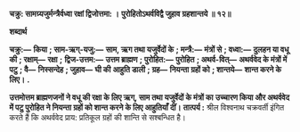 **चक्रु: सामग्र्यजुर्मन्त्रैर्वध्वा रक्षां द्विजोत्तमा: ।** **पुरोहितोऽथर्वविद्वै जुहाव ग्रहशान्तये ॥ १२॥** 

**शब्दार्थ** 

**चक्रु:—** **किया** **; साम-ऋग्-यजु:—** **साम, ऋग तथा यजुर्वेदों के** **; मन्त्रै:—** **मंत्रों से** **; वध्वा:—** **दुलहन या वधू की** **; रक्षाम्—** **रक्षा** **;** **द्विज-उत्तम:—** **उत्तम ब्राह्मण** **; पुरोहित:—** **पुरोहित** **; अथर्व-वित्—** **अथर्ववेद के मंत्रों में पटु** **; वै—** **निस्सन्देह** **; जुहाव—** **घी की** **आहुति डाली** **; ग्रह—** **नियन्ता ग्रहों को** **; शान्तये—** **शान्त करने के लिए।** **.** 

**उत्तमोत्तम ब्राह्मणजनों ने वधू की रक्षा के लिए ऋग्, साम तथा यजुर्वेदों के मंत्रों का** **उच्चारण किया और अथर्ववेद में पटु पुरोहित ने नियन्ता ग्रहों को शान्त करने के लिए आहुतियाँ** **दीं।** **तात्पर्य :** श्रील विश्वनाथ चक्रवर्ती इंगित करते हैं कि अथर्ववेद प्राय: प्रतिकूल ग्रहों की शान्ति से सश्बन्धित है।  